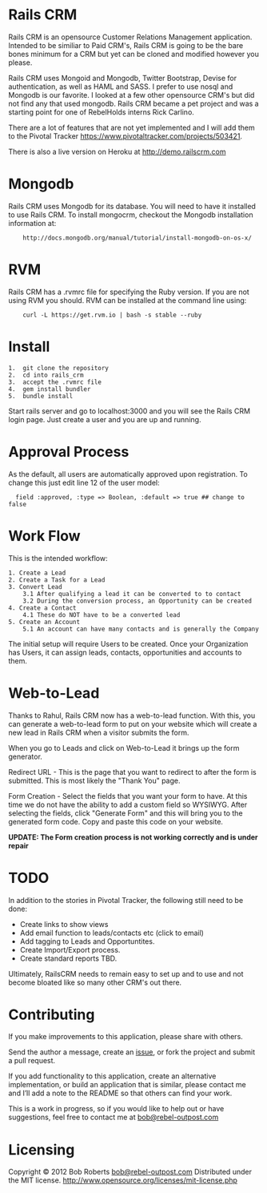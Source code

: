 **Rails CRM**
===============

Rails CRM is an opensource Customer Relations Management application.  Intended to be similiar to Paid CRM's, Rails CRM is going to be the bare bones minimum for a CRM but yet can be cloned and modified however you please.

Rails CRM uses Mongoid and Mongodb, Twitter Bootstrap, Devise for authentication, as well as HAML and SASS.  I prefer to use nosql and Mongodb is our favorite.  I looked at a few other opensource CRM's but did not find any that used mongodb.  Rails CRM became a pet project and was a starting point for one of RebelHolds interns Rick Carlino.

There are a lot of features that are not yet implemented and I will add them to the Pivotal Tracker https://www.pivotaltracker.com/projects/503421.

There is also a live version on Heroku at http://demo.railscrm.com


Mongodb
=======

Rails CRM uses Mongodb for its database.  You will need to have it installed to use Rails CRM.  To install mongocrm, checkout the Mongodb installation information at: 
	
		http://docs.mongodb.org/manual/tutorial/install-mongodb-on-os-x/

RVM
===

Rails CRM has a .rvmrc file for specifying the Ruby version.  If you are not using RVM you should.  RVM can be installed at the command line using:

		curl -L https://get.rvm.io | bash -s stable --ruby


Install
=======

	1.  git clone the repository
	2.  cd into rails_crm
	3.  accept the .rvmrc file
	4.  gem install bundler
	5.  bundle install

Start rails server and go to localhost:3000 and you will see the Rails CRM login page.  Just create a user and you are up and running.


Approval Process
================

As the default, all users are automatically approved upon registration.  To change this just edit line 12 of the user model:

	  field :approved, :type => Boolean, :default => true ## change to false


Work Flow
=========

This is the intended workflow:

	1. Create a Lead
	2. Create a Task for a Lead
	3. Convert Lead
		3.1 After qualifying a lead it can be converted to to contact
		3.2 During the conversion process, an Opportunity can be created
	4. Create a Contact 
		4.1 These do NOT have to be a converted lead
	5. Create an Account
		5.1 An account can have many contacts and is generally the Company


The initial setup will require Users to be created.  Once your Organization has Users, it can assign leads, contacts, opportunities and accounts to them.


Web-to-Lead
===========
Thanks to Rahul, Rails CRM now has a web-to-lead function.  With this, you can generate a web-to-lead form to put on your website which will create a new lead in Rails CRM when a visitor submits the form.

When you go to Leads and click on Web-to-Lead it brings up the form generator.  

Redirect URL - This is the page that you want to redirect to after the form is submitted.  This is most likely the "Thank You" page.

Form Creation - Select the fields that you want your form to have.  At this time we do not have the ability to add a custom field so WYSIWYG.  After selecting the fields, click "Generate Form" and this will bring you to the generated form code.  Copy and paste this code on your website.

**UPDATE:  The Form creation process is not working correctly and is under repair**

TODO
====

In addition to the stories in Pivotal Tracker, the following still need to be done:

- Create links to show views
- Add email function to leads/contacts etc (click to email)
-	Add tagging to Leads and Opportuntites.
- Create Import/Export process.
- Create standard reports TBD.

Ultimately, RailsCRM needs to remain easy to set up and to use and not become bloated like so many other CRM's out there.


Contributing
============

If you make improvements to this application, please share with others.

Send the author a message, create an [issue](https://github.com/brobertsaz/railscrm/issues), or fork the project and submit a pull request.

If you add functionality to this application, create an alternative implementation, or build an application that is similar, please contact me and I’ll add a note to the README so that others can find your work.

This is a work in progress, so if you would like to help out or have suggestions, feel free to contact me at bob@rebel-outpost.com

Licensing
=========

Copyright &copy; 2012 Bob Roberts <bob@rebel-outpost.com>
Distributed under the MIT license.
http://www.opensource.org/licenses/mit-license.php


